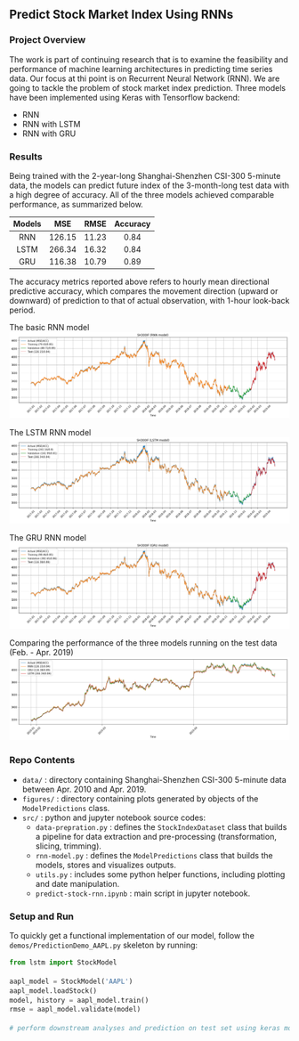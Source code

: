 ## Predict Stock Market Index Using RNNs

### Project Overview
The work is part of continuing research that is to examine the feasibility and performance of machine learning architectures in predicting time series data. Our focus at thi point is on Recurrent Neural Network (RNN). We are going to tackle the problem of stock market index prediction. Three models have been implemented using Keras with Tensorflow backend:
* RNN
* RNN with LSTM
* RNN with GRU 

### Results
Being trained with the 2-year-long Shanghai-Shenzhen CSI-300 5-minute data, the models can predict future index of the 3-month-long test data with a high degree of accuracy. All of the three models achieved comparable performance, as summarized below.  

| Models | MSE | RMSE | Accuracy |
| :-----: | :-----: | :-----: | :-----:|
| RNN | 126.15 | 11.23 | 0.84 |
| LSTM | 266.34 | 16.32 | 0.84 |
| GRU | 116.38 | 10.79 | 0.89 | 

The accuracy metrics reported above refers to hourly mean directional predictive accuracy, which compares the movement direction (upward or downward) of prediction to that of actual observation, with 1-hour look-back period.

The basic RNN model
![RNN](./figures/simplernn_2017-2019.png)

The LSTM RNN model
![LSTM](./figures/LSTM_2017-2019.png)

The GRU RNN model
![GRU](./figures/GRU_2017-2019.png)

Comparing the performance of the three models running on the test data (Feb. - Apr. 2019) 
![models_compare](./figures/models_compare_2017-2019.png)

### Repo Contents
* `data/` : directory containing Shanghai-Shenzhen CSI-300 5-minute data between Apr. 2010 and Apr. 2019.
* `figures/` : directory containing plots generated by objects of the `ModelPredictions` class.
* `src/` : python and jupyter notebook source codes:
  * `data-prepration.py` : defines the `StockIndexDataset` class that builds a pipeline for data extraction and pre-processing (transformation, slicing, trimming).
  * `rnn-model.py` : defines the `ModelPredictions` class that builds the models, stores and visualizes outputs.
  * `utils.py` : includes some python helper functions, including plotting and date manipulation.
  * `predict-stock-rnn.ipynb` : main script in jupyter notebook.

### Setup and Run
To quickly get a functional implementation of our model, follow the `demos/PredictionDemo_AAPL.py` skeleton by running:
```python
from lstm import StockModel

aapl_model = StockModel('AAPL')
aapl_model.loadStock()
model, history = aapl_model.train()
rmse = aapl_model.validate(model)

# perform downstream analyses and prediction on test set using keras model
```





  
